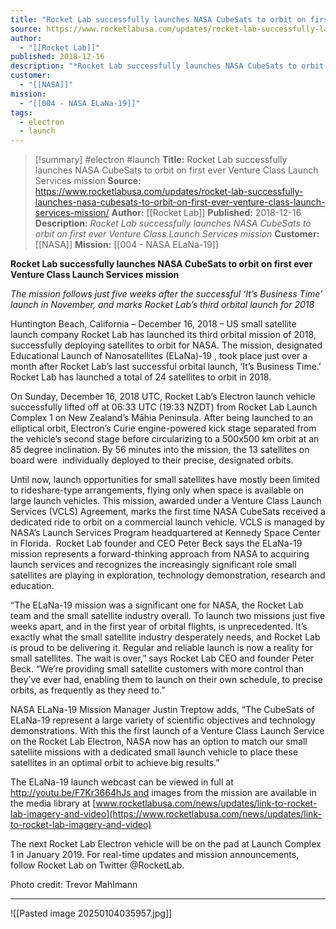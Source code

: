 ```yaml
---
title: "Rocket Lab successfully launches NASA CubeSats to orbit on first ever Venture Class Launch Services mission "
source: https://www.rocketlabusa.com/updates/rocket-lab-successfully-launches-nasa-cubesats-to-orbit-on-first-ever-venture-class-launch-services-mission/
author:
  - "[[Rocket Lab]]"
published: 2018-12-16
description: "*Rocket Lab successfully launches NASA CubeSats to orbit on first ever Venture Class Launch Services mission*"
customer:
  - "[[NASA]]"
mission:
  - "[[004 - NASA ELaNa-19]]"
tags:
  - electron
  - launch
---
```

>[!summary]
#electron #launch
**Title:** Rocket Lab successfully launches NASA CubeSats to orbit on first ever Venture Class Launch Services mission 
**Source:** https://www.rocketlabusa.com/updates/rocket-lab-successfully-launches-nasa-cubesats-to-orbit-on-first-ever-venture-class-launch-services-mission/
**Author:** [[Rocket Lab]]
**Published:** 2018-12-16
**Description:** *Rocket Lab successfully launches NASA CubeSats to orbit on first ever Venture Class Launch Services mission*
**Customer:** [[NASA]]
**Mission:** [[004 - NASA ELaNa-19]]

**Rocket Lab successfully launches NASA CubeSats to orbit on first ever Venture Class Launch Services mission**

*The mission follows just five weeks after the successful ‘It’s Business Time’ launch in November, and marks Rocket Lab’s third orbital launch for 2018*

Huntington Beach, California – December 16, 2018 – US small satellite launch company Rocket Lab has launched its third orbital mission of 2018, successfully deploying satellites to orbit for NASA. The mission, designated Educational Launch of Nanosatellites (ELaNa)-19 , took place just over a month after Rocket Lab’s last successful orbital launch, ‘It’s Business Time.’ Rocket Lab has launched a total of 24 satellites to orbit in 2018.

On Sunday, December 16, 2018 UTC, Rocket Lab’s Electron launch vehicle successfully lifted off at 06:33 UTC (19:33 NZDT) from Rocket Lab Launch Complex 1 on New Zealand’s Māhia Peninsula. After being launched to an elliptical orbit, Electron’s Curie engine-powered kick stage separated from the vehicle’s second stage before circularizing to a 500x500 km orbit at an 85 degree inclination. By 56 minutes into the mission, the 13 satellites on board were  individually deployed to their precise, designated orbits. 

Until now, launch opportunities for small satellites have mostly been limited to rideshare-type arrangements, flying only when space is available on large launch vehicles. This mission, awarded under a Venture Class Launch Services (VCLS) Agreement, marks the first time NASA CubeSats received a dedicated ride to orbit on a commercial launch vehicle. VCLS is managed by NASA’s Launch Services Program headquartered at Kennedy Space Center in Florida.  Rocket Lab founder and CEO Peter Beck says the ELaNa-19 mission represents a forward-thinking approach from NASA to acquiring launch services and recognizes the increasingly significant role small satellites are playing in exploration, technology demonstration, research and education. 

“The ELaNa-19 mission was a significant one for NASA, the Rocket Lab team and the small satellite industry overall. To launch two missions just five weeks apart, and in the first year of orbital flights, is unprecedented. It’s exactly what the small satellite industry desperately needs, and Rocket Lab is proud to be delivering it. Regular and reliable launch is now a reality for small satellites. The wait is over,” says Rocket Lab CEO and founder Peter Beck. “We’re providing small satellite customers with more control than they’ve ever had, enabling them to launch on their own schedule, to precise orbits, as frequently as they need to.”

NASA ELaNa-19 Mission Manager Justin Treptow adds, “The CubeSats of ELaNa-19 represent a large variety of scientific objectives and technology demonstrations. With this the first launch of a Venture Class Launch Service on the Rocket Lab Electron, NASA now has an option to match our small satellite missions with a dedicated small launch vehicle to place these satellites in an optimal orbit to achieve big results.”

The ELaNa-19 launch webcast can be viewed in full at http://youtu.be/F7Kr3664hJs and images from the mission are available in the media library at [www.rocketlabusa.com/news/updates/link-to-rocket-lab-imagery-and-video](https://www.rocketlabusa.com/news/updates/link-to-rocket-lab-imagery-and-video)

The next Rocket Lab Electron vehicle will be on the pad at Launch Complex 1 in January 2019. For real-time updates and mission announcements, follow Rocket Lab on Twitter @RocketLab.

Photo credit: Trevor Mahlmann

---

![[Pasted image 20250104035957.jpg]]